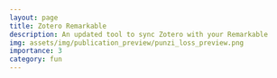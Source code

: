 ```yaml
---
layout: page
title: Zotero Remarkable
description: An updated tool to sync Zotero with your Remarkable
img: assets/img/publication_preview/punzi_loss_preview.png
importance: 3
category: fun
---
```


